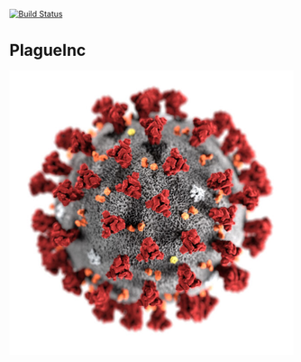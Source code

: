 [![Build Status](https://travis-ci.org/vanklompf/PlagueInc.svg?branch=master)](https://travis-ci.org/vanklompf/PlagueInc)

# PlagueInc
<p align="center">
<img src="/assets/Coronavirus-CDC-645x645.jpg" width="800">
</p>
